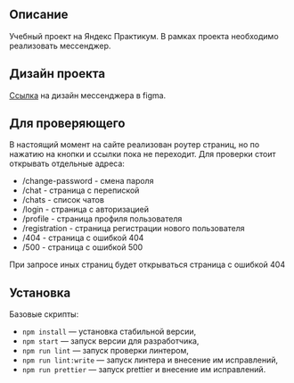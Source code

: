 ## Описание
Учебный проект на Яндекс Практикум. В рамках проекта необходимо реализовать мессенджер.
     
## Дизайн проекта
[Ссылка](https://www.figma.com/file/1MAxOsdRFn8c7vIcjOngpe/%D0%9F%D1%80%D0%B0%D0%BA%D1%82%D0%B8%D0%BA%D1%83%D0%BC-%D0%BC%D0%B5%D1%81%D1%81%D0%B5%D0%BD%D0%B4%D0%B6%D0%B5%D1%80?node-id=0%3A1) на дизайн мессенджера в figma.

## Для проверяющего
В настоящий момент на сайте реализован роутер страниц, но по нажатию на кнопки и ссылки пока не переходит.
Для проверки стоит открывать отдельные адреса:
- /change-password - смена пароля
- /chat - страница с перепиской
- /chats - список чатов
- /login - страница с авторизацией
- /profile - страница профиля пользователя
- /registration - страница регистрации нового пользователя
- /404 - страница с ошибкой 404
- /500 - страница с ошибкой 500

При запросе иных страниц будет открываться страница с ошибкой 404

## Установка
Базовые скрипты:
- `npm install` — установка стабильной версии,
- `npm start` — запуск версии для разработчика,
- `npm run lint` — запуск проверки линтером,
- `npm run lint:write` — запуск линтера и внесение им исправлений,
- `npm run prettier` — запуск prettier и внесение им исправлений.

